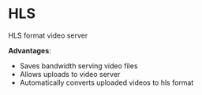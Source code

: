 # HLS
HLS format video server

**Advantages**:
* Saves bandwidth serving video files
* Allows uploads to video server
* Automatically converts uploaded videos to hls format